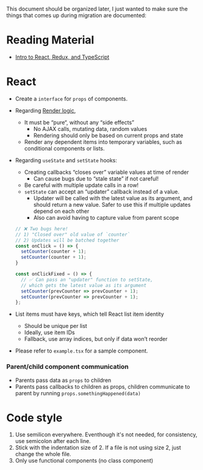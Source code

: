 This document should be organized later, I just wanted to make sure the things that comes up during migration are documented:

# Reading Material

- [Intro to React, Redux, and TypeScript](https://blog.isquaredsoftware.com/presentations/react-redux-ts-intro-2020-12)


# React

- Create a `interface` for `props` of components.


- Regarding [Render logic](https://blog.isquaredsoftware.com/presentations/react-redux-ts-intro-2020-12/#/36),
  - It must be “pure“, without any “side effects”
    - No AJAX calls, mutating data, random values
    - Rendering should only be based on current props and state
  - Render any dependent items into temporary variables, such as conditional components or lists.

- Regarding `useState` and `setState` hooks:
  - Creating callbacks “closes over” variable values at time of render
    - Can cause bugs due to “stale state” if not careful!
  - Be careful with multiple update calls in a row!
  - `setState` can accept an “updater” callback instead of a value.
    - Updater will be called with the latest value as its argument, and should return a new value. Safer to use this if multiple updates depend on each other
    - Also can avoid having to capture value from parent scope

  ```typescript
  // ❌ Two bugs here!
  // 1) "Closed over" old value of `counter`
  // 2) Updates will be batched together
  const onClick = () => {
    setCounter(counter + 1);
    setCounter(counter + 1);
  }

  const onClickFixed = () => {
    // ✅ Can pass an "updater" function to setState,
    // which gets the latest value as its argument
    setCounter(prevCounter => prevCounter + 1);
    setCounter(prevCounter => prevCounter + 1);
  };
  ```
- List items must have keys, which tell React list item   identity
  - Should be unique per list
  - Ideally, use item IDs
  - Fallback, use array indices, but only if data won’t reorder

- Please refer to `example.tsx` for a sample component.


### Parent/child component communication

- Parents pass data as `props` to children
- Parents pass callbacks to children as props, children communicate to parent by running `props.somethingHappened(data)`





# Code style
1. Use semilicon everywhere. Eventhough it's not needed, for consistency, use semicolon after each line.
2. Stick with the indentation size of 2. If a file is not using size 2, just change the whole file.
3. Only use functional components (no class component)
